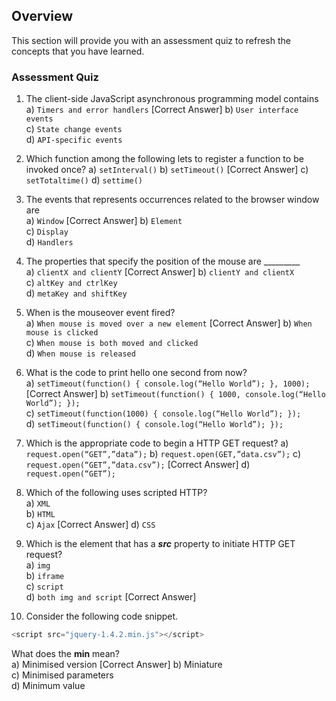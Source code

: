
## Overview

This section will provide you with an assessment quiz to refresh the concepts that you have learned.


### Assessment Quiz
1. The client-side JavaScript asynchronous programming model contains  
a) `Timers and error handlers` [Correct Answer]
b) `User interface events`  
c) `State change events`  
d) `API-specific events`

2. Which function among the following lets to register a function to be invoked once?
a) `setInterval()`
b) `setTimeout()`  [Correct Answer]
c) `setTotaltime()`
d) `settime()`


3. The events that represents occurrences related to the browser window are  
a) `Window`   [Correct Answer]
b) `Element`  
c) `Display`  
d) `Handlers`

4. The properties that specify the position of the mouse are _________  
a) `clientX and clientY`   [Correct Answer]
b) `clientY and clientX`  
c) `altKey and ctrlKey`  
d) `metaKey and shiftKey`

5. When is the mouseover event fired?  
a) `When mouse is moved over a new element`   [Correct Answer]
b) `When mouse is clicked`  
c) `When mouse is both moved and clicked`  
d) `When mouse is released`

6. What is the code to print hello one second from now?  
a) `setTimeout(function() { console.log(“Hello World”); }, 1000);`   [Correct Answer]
b) `setTimeout(function() { 1000, console.log(“Hello World”); });`  
c) `setTimeout(function(1000) { console.log(“Hello World”); });`  
d) `setTimeout(function() { console.log(“Hello World”); });`

7. Which is the appropriate code to begin a HTTP GET request?
a) `request.open(“GET”,”data”);`
b) `request.open(GET,”data.csv”);`
c) `request.open(“GET”,”data.csv”);` [Correct Answer]
d) `request.open(“GET”);`

8. Which of the following uses scripted HTTP?  
a) `XML`  
b) `HTML`  
c) `Ajax`   [Correct Answer]
d) `CSS`

9. Which is the element that has a **_src_** property to initiate HTTP GET request?  
a) `img`  
b) `iframe`  
c) `script`  
d) `both img and script`  [Correct Answer]

10. Consider the following code snippet.
```js
<script src="jquery-1.4.2.min.js"></script>
```
What does the  **min**  mean?  
a) Minimised version   [Correct Answer]
b) Miniature  
c) Minimised parameters  
d) Minimum value
